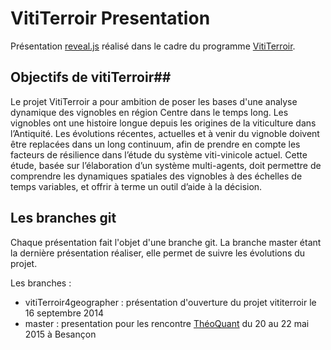 # VitiTerroir Presentation #

Présentation [reveal.js](http://lab.hakim.se/reveal-js/#/) réalisé dans le cadre du programme [VitiTerroir](http://vititerroi.hypotheses.org/).

## Objectifs de vitiTerroir##

Le projet VitiTerroir a pour ambition de poser les bases d'une analyse dynamique des vignobles en région Centre dans le temps long. Les vignobles ont une histoire longue depuis les origines de la viticulture dans l’Antiquité. Les évolutions récentes, actuelles et à venir du vignoble doivent être replacées dans un long continuum, afin de prendre en compte les facteurs de résilience dans l’étude du système viti-vinicole actuel. Cette étude, basée sur l’élaboration d’un système multi-agents, doit permettre de comprendre les dynamiques spatiales des vignobles à des échelles de temps variables, et offrir à terme un outil d’aide à la décision.

## Les branches git ##

Chaque présentation fait l'objet d'une branche git. La branche master étant la dernière présentation réaliser, elle permet de suivre les évolutions du projet.

Les branches : 
  
  * vitiTerroir4geographer : présentation d'ouverture du projet vititerroir le 16 septembre 2014
  * master : presentation pour les rencontre [ThéoQuant](http://thema.univ-fcomte.fr/theoq/fr/index.php) du 20 au 22 mai 2015 à Besançon

